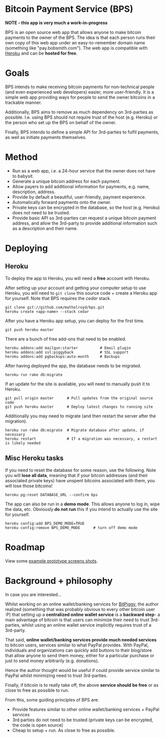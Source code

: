 # Bitcoin Payment Service (BPS)

**NOTE - this app is very much a work-in-progress**

BPS is an open source web app that allows anyone to make bitcoin payments to the owner of the BPS.  The idea is that each person runs their own copy of this web app under an easy-to-remember domain name (something like "pay.bobsmith.com"). The web app is compatible with [Heroku](http://heroku.com) and can be **hosted for free**.

# Goals

BPS intends to make receiving bitcoin payments for non-technical people (and even experienced web developers) easier, more user-friendly.  It is a simple web app providing ways for people to send the owner bitcoins in a trackable manner.

Additionally, BPS aims to remove as much dependency on 3rd-parties as possible. I.e. using BPS should not require trust of the host (e.g. Heroku) or the person who set up the BPS on behalf of the owner. 

Finally, BPS intends to define a simple API for 3rd-parties to fulfil payments, as well as initiate payments themselves.


# Method

- Run as a web app, i.e. a 24-hour service that the owner does not have to babysit.
- Generate a unique bitcoin address for each payment.
- Allow payers to add additional information for payments, e.g. name, description, address.
- Provide by default a beautiful, user-friendly, payment experience.
- Automatically forward payments onto the owner.
- Private keys can be encrypted in the database, so the host (e.g. Heroku) does not need to be trusted.
- Provide basic API so 3rd-parties can request a unique bitcoin payment address, and allow the 3rd-party to provide additional information such as a description and their name.

# Deploying

## Heroku

To deploy the app to Heroku, you will need a **free** account with Heroku.  

After setting up your account and getting your computer setup to use Heroku,  you will need to `git clone` this source code + create a Heroku app for yourself. Note that BPS requires the *cedar* stack.

    git clone git://github.com/matholroyd/bps.git
    heroku create <app-name> --stack cedar
    
After you have a Heroku app setup, you can deploy for the first time.

    git push heroku master
     
There are a bunch of free add-ons that need to be enabled.

    heroku addons:add mailgun:starter          # Email plugin
    heroku addons:add ssl:piggyback            # SSL support
    heroku addons:add pgbackups:auto-month     # Backups
     
After having deployed the app, the database needs to be migrated.

    heroku run rake db:migrate
    
If an update for the site is available, you will need to manually push it to Heroku. 

    git pull origin master      # Pull updates from the original source code
    git push heroku master      # Deploy latest changes to running site

Additionally you may need to migrate (and then restart the server after the migration).

    heroku run rake db:migrate  # Migrate database after update, if necessary
    heroku restart              # If a migration was necessary, a restart is likely needed

## Misc Heroku tasks

If you need to reset the database for some reason, use the following. Note you will **lose all data**, meaning that if your bitcoin addresses (and their associated private keys) have unspent bitcoins associated with them, you will lose those bitcoins!

    heroku pg:reset DATABASE_URL --confirm bps

The app can also be run in a **demo mode**. This allows anyone to log in, wipe the data, etc. Obviously **do not run** this if you intend to actually use the site for yourself. 

    heroku config:add BPS_DEMO_MODE=TRUE
    heroku config:remove BPS_DEMO_MODE      # turn off demo mode

# Roadmap

View some [example prototype screens shots](bitcoin-payment-service/raw/master/doc/mockups/screens.png).

# Background + philosophy

In case you are interested...

Whilst working on an online wallet/banking services for [BitPiggy](https://bitpiggy.heroku.com), the author realized (something that was probably obvious to every other bitcoin user :P) that setting up a **centralized online wallet service** is a **backward step**- a main advantage of bitcoin is that users can minimize their need to trust 3rd-parties, whilst using an online wallet service implicitly requires trust of a 3rd-party.  

That said, **online wallet/banking services provide much needed services** to bitcoin users, services similar to what PayPal provides. With PayPal, individuals and organizations can quickly add buttons to their blog/store that allow anyone to send them money, either for a particular purchase or just to send money arbitrarily (e.g. donations). 

Hence the author thought would be useful if could provide service similar to PayPal whilst minimizing need to trust 3rd-parties.

Finally, if bitcoin is to really take off, the above **service should be free** or as close to free as possible to run.

From this, some guiding principles of BPS are:

- Provide features similar to other online wallet/banking services + PayPal services
- 3rd parties do not need to be trusted (private keys can be encrypted, the code is open source)
- Cheap to setup + run. As close to free as possible. 

